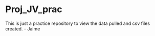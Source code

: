 # Proj_JV_prac

This is just a practice repository to view the data pulled and csv files created. - Jaime
